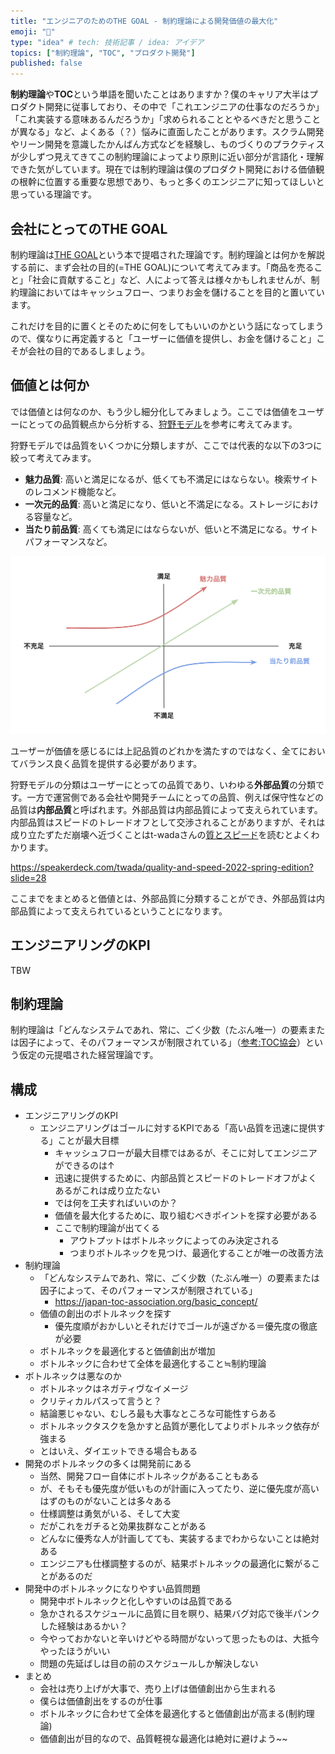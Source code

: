 ```yaml
---
title: "エンジニアのためのTHE GOAL - 制約理論による開発価値の最大化"
emoji: "🏃"
type: "idea" # tech: 技術記事 / idea: アイデア
topics: ["制約理論", "TOC", "プロダクト開発"]
published: false
---
```


**制約理論**や**TOC**という単語を聞いたことはありますか？僕のキャリア大半はプロダクト開発に従事しており、その中で「これエンジニアの仕事なのだろうか」「これ実装する意味あるんだろうか」「求められることとやるべきだと思うことが異なる」など、よくある（？）悩みに直面したことがあります。スクラム開発やリーン開発を意識したかんばん方式などを経験し、ものづくりのプラクティスが少しずつ見えてきてこの制約理論によってより原則に近い部分が言語化・理解できた気がしています。現在では制約理論は僕のプロダクト開発における価値観の根幹に位置する重要な思想であり、もっと多くのエンジニアに知ってほしいと思っている理論です。

## 会社にとってのTHE GOAL

制約理論は[THE GOAL](https://promo.diamond.jp/books/the-goal/)という本で提唱された理論です。制約理論とは何かを解説する前に、まず会社の目的(=THE GOAL)について考えてみます。「商品を売ること」「社会に貢献すること」など、人によって答えは様々かもしれませんが、制約理論においてはキャッシュフロー、つまりお金を儲けることを目的と置いています。

これだけを目的に置くとそのために何をしてもいいのかという話になってしまうので、僕なりに再定義すると「ユーザーに価値を提供し、お金を儲けること」こそが会社の目的であるしましょう。

## 価値とは何か

では価値とは何なのか、もう少し細分化してみましょう。ここでは価値をユーザーにとっての品質観点から分析する、[狩野モデル](https://ja.wikipedia.org/wiki/%E7%8B%A9%E9%87%8E%E3%83%A2%E3%83%87%E3%83%AB)を参考に考えてみます。

狩野モデルでは品質をいくつかに分類しますが、ここでは代表的な以下の3つに絞って考えてみます。

- **魅力品質**: 高いと満足になるが、低くても不満足にはならない。検索サイトのレコメンド機能など。
- **一次元的品質**: 高いと満足になり、低いと不満足になる。ストレージにおける容量など。
- **当たり前品質**: 高くても満足にはならないが、低いと不満足になる。サイトパフォーマンスなど。

![](/images/the-goal-of-engineer/kano.png)

ユーザーが価値を感じるには上記品質のどれかを満たすのではなく、全てにおいてバランス良く品質を提供する必要があります。

狩野モデルの分類はユーザーにとっての品質であり、いわゆる**外部品質**の分類です。一方で運営側である会社や開発チームにとっての品質、例えば保守性などの品質は**内部品質**と呼ばれます。外部品質は内部品質によって支えられています。内部品質はスピードのトレードオフとして交渉されることがありますが、それは成り立たずただ崩壊へ近づくことはt-wadaさんの[質とスピード](https://speakerdeck.com/twada/quality-and-speed-2022-spring-edition)を読むとよくわかります。

https://speakerdeck.com/twada/quality-and-speed-2022-spring-edition?slide=28

ここまでをまとめると価値とは、外部品質に分類することができ、外部品質は内部品質によって支えられているということになります。

## エンジニアリングのKPI

TBW

## 制約理論

制約理論は「どんなシステムであれ、常に、ごく少数（たぶん唯一）の要素または因子によって、そのパフォーマンスが制限されている」（[参考:TOC協会](https://japan-toc-association.org/basic_concept/)）という仮定の元提唱された経営理論です。

## 構成

- エンジニアリングのKPI
  - エンジニアリングはゴールに対するKPIである「高い品質を迅速に提供する」ことが最大目標
    - キャッシュフローが最大目標ではあるが、そこに対してエンジニアができるのは↑
    - 迅速に提供するために、内部品質とスピードのトレードオフがよくあるがこれは成り立たない
    - では何を工夫すればいいのか？
    - 価値を最大化するために、取り組むべきポイントを探す必要がある
    - ここで制約理論が出てくる
      - アウトプットはボトルネックによってのみ決定される
      - つまりボトルネックを見つけ、最適化することが唯一の改善方法
- 制約理論
  - 「どんなシステムであれ、常に、ごく少数（たぶん唯一）の要素または因子によって、そのパフォーマンスが制限されている」
    - https://japan-toc-association.org/basic_concept/
  - 価値の創出のボトルネックを探す
    - 優先度順がおかしいとそれだけでゴールが遠ざかる＝優先度の徹底が必要
  - ボトルネックを最適化すると価値創出が増加
  - ボトルネックに合わせて全体を最適化すること≒制約理論
- ボトルネックは悪なのか
  - ボトルネックはネガティヴなイメージ
  - クリティカルパスって言うと？
  - 結論悪じゃない、むしろ最も大事なところな可能性すらある
  - ボトルネックタスクを急かすと品質が悪化してよりボトルネック依存が強まる
  - とはいえ、ダイエットできる場合もある
- 開発のボトルネックの多くは開発前にある
  - 当然、開発フロー自体にボトルネックがあることもある
  - が、そもそも優先度が低いものが計画に入ってたり、逆に優先度が高いはずのものがないことは多々ある
  - 仕様調整は勇気がいる、そして大変
  - だがこれをガチると効果抜群なことがある
  - どんなに優秀な人が計画してても、実装するまでわからないことは絶対ある
  - エンジニアも仕様調整するのが、結果ボトルネックの最適化に繋がることがあるのだ
- 開発中のボトルネックになりやすい品質問題
  - 開発中ボトルネックと化しやすいのは品質である
  - 急かされるスケジュールに品質に目を瞑り、結果バグ対応で後半パンクした経験はあるかい？
  - 今やっておかないと辛いけどやる時間がないって思ったものは、大抵今やったほうがいい
  - 問題の先延ばしは目の前のスケジュールしか解決しない
- まとめ
    - 会社は売り上げが大事で、売り上げは価値創出から生まれる
    - 僕らは価値創出をするのが仕事
    - ボトルネックに合わせて全体を最適化すると価値創出が高まる(制約理論)
    - 価値創出が目的なので、品質軽視な最適化は絶対に避けよう~~
